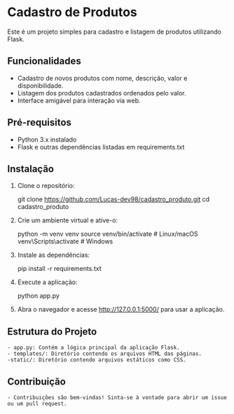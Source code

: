 # Cadastro de Produtos

Este é um projeto simples para cadastro e listagem de produtos utilizando Flask.

## Funcionalidades

- Cadastro de novos produtos com nome, descrição, valor e disponibilidade.
- Listagem dos produtos cadastrados ordenados pelo valor.
- Interface amigável para interação via web.

## Pré-requisitos

- Python 3.x instalado
- Flask e outras dependências listadas em requirements.txt

## Instalação

1. Clone o repositório:

   git clone https://github.com/Lucas-dev98/cadastro_produto.git
   cd cadastro_produto

2. Crie um ambiente virtual e ative-o:

   python -m venv venv
   source venv/bin/activate # Linux/macOS
   venv\Scripts\activate # Windows

3. Instale as dependências:

   pip install -r requirements.txt

4. Execute a aplicação:

   python app.py

5. Abra o navegador e acesse http://127.0.0.1:5000/ para usar a aplicação.

## Estrutura do Projeto

    - app.py: Contém a lógica principal da aplicação Flask.
    - templates/: Diretório contendo os arquivos HTML das páginas.
    -static/: Diretório contendo arquivos estáticos como CSS.

## Contribuição

    - Contribuições são bem-vindas! Sinta-se à vontade para abrir um issue ou um pull request.




